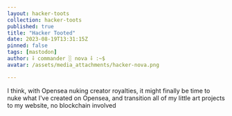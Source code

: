 ```yaml
---
layout: hacker-toots
collection: hacker-toots
published: true
title: "Hacker Tooted"
date: 2023-08-19T13:31:15Z
pinned: false
tags: [mastodon]
author: ⸸ commander ░ nova ⸸ :~$
avatar: /assets/media_attachments/hacker-nova.png

---
```


<p>I think, with Opensea nuking creator royalties, it might finally be time to nuke what I&#39;ve created on Opensea, and transition all of my little art projects to my website, no blockchain involved</p>


